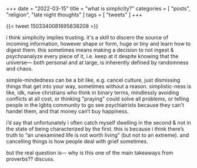 +++
date = "2022-03-15"
title = "what is simplicity?"
categories = [ "posts", "religion", "late night thoughts" ]
tags = [ "tweets" ]
+++

{{< tweet 1503340081695838208 >}} 

i think simplicity implies trusting. it's a skill to discern the source of incoming information, however shape or form, huge or tiny and learn how to digest them. this sometimes means making a decision to not ingest & psychoanalyze every piece of it, i.e. keep at it despite knowing that the universe— both personal and at large, is inherently defined by randomness and chaos.

simple-mindedness can be a bit like, e.g. cancel culture, just dismissing things that get into your way, sometimes without a reason. simplistic-ness is like, idk, naive christians who think in binary terms, mindlessly avoiding conflicts at all cost, or thinking "praying" could solve all problems, or telling people in the lgbtq community to go see psychiatrists because they can't handel them, and that money can’t buy happiness.

i’d say that unfortunately i often catch myself dwelling in the second & not in the state of being characterized by the first. this is because i think there’s truth to “an unexamined life is not worth living” (but not to an extreme). and cancelling things is how people deal with grief sometimes.

but the real question is— why is this one of the main takeaways from proverbs?? discuss.